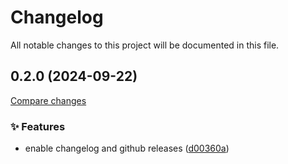 <!-- header -->
# Changelog

All notable changes to this project will be documented in this file.

<!-- version:0.2.0 -->
## 0.2.0 (2024-09-22)

[Compare changes](https://github.com/Wroud/foundation/compare/di-v0.10.1...di-v0.2.0)

<!-- changelog -->
### ✨ Features

- enable changelog and github releases ([d00360a](https://github.com/Wroud/foundation/commit/d00360a))

